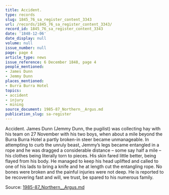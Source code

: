 ```yaml
---
title: Accident.
type: records
slug: 1845_76_sa_register_content_3343
url: /records/1845_76_sa_register_content_3343/
record_id: 1845_76_sa_register_content_3343
date: '1848-12-06'
date_display: null
volume: null
issue_number: null
page: page 4
article_type: news
issue_reference: 6 December 1848, page 4
people_mentioned:
- James Dunn
- Jemmy Dunn
places_mentioned:
- Burra Burra Hotel
topics:
- accident
- injury
- mining
source_document: 1985-87_Northern__Argus.md
publication_slug: sa-register
---
```


Accident.  James Dunn (Jemmy Dunn, the pugilist) was collecting hay with his team on 27 November with his two boys, when about a mile beyond the Burra Burra Hotel a partly broken-in steer became unmanageable.  In attempting to curb the unruly beast, Jemmy’s legs became entangled in a rope and he was dragged a considerable distance – some say half a mile – his clothes being literally torn to pieces.  His skin fared little better, being flayed from his body.  He managed to keep his head uplifted and called to one of his lads to bring a knife and he at length cut the entangling rope.  No bones were broken and the painful injuries were not deep.  He is reported to be recovering fast and will, we trust, be spared to his numerous family.

Source: [1985-87_Northern__Argus.md](/downloads/markdown/1985-87_Northern__Argus.md)
